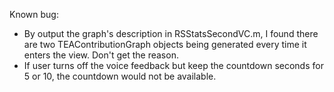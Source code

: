 Known bug:
* By output the graph's description in RSStatsSecondVC.m, I found there are two TEAContributionGraph objects being generated every time it enters the view. Don't get the reason. 
* If user turns off the voice feedback but keep the countdown seconds for 5 or 10, the countdown would not be available.